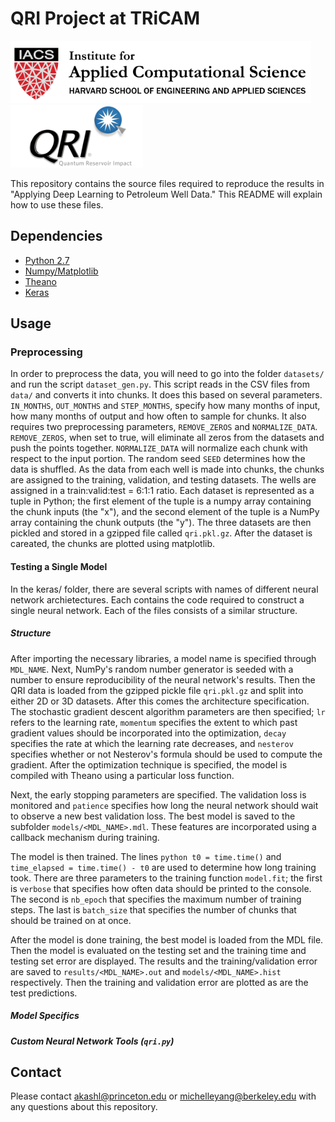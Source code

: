 # QRI Project at TRiCAM

<img src="logos/iacs.png" alt="IACS Logo" height="100"/>
<img src="logos/qri.png" alt="QRI Logo" height="100"/>

This repository contains the source files required to reproduce the results in "Applying Deep Learning to Petroleum Well Data." This README will explain how to use these files.

## Dependencies

- [Python 2.7](https://www.python.org/)
- [Numpy/Matplotlib](http://www.scipy.org/)
- [Theano](http://deeplearning.net/software/theano/)
- [Keras](http://keras.io/)

## Usage

### Preprocessing

In order to preprocess the data, you will need to go into the folder `datasets/` and run the script `dataset_gen.py`. This script reads in the CSV files from `data/` and converts it into chunks. It does this based on several parameters. `IN_MONTHS`, `OUT_MONTHS` and `STEP_MONTHS`, specify how many months of input, how many months of output and how often to sample for chunks. It also requires two preprocessing parameters, `REMOVE_ZEROS` and `NORMALIZE_DATA`. `REMOVE_ZEROS`, when set to true, will eliminate all zeros from the datasets and push the points together. `NORMALIZE_DATA` will normalize each chunk with respect to the input portion. The random seed `SEED` determines how the data is shuffled. As the data from each well is made into chunks, the chunks are assigned to the training, validation, and testing datasets. The wells are assigned in a train:valid:test = 6:1:1 ratio. Each dataset is represented as a tuple in Python; the first element of the tuple is a numpy array containing the chunk inputs (the "x"), and the second element of the tuple is a NumPy array containing the chunk outputs (the "y"). The three datasets are then pickled and stored in a gzipped file called `qri.pkl.gz`. After the dataset is careated, the chunks are plotted using matplotlib.

#### Testing a Single Model
In the keras/ folder, there are several scripts with names of different neural network archietectures. Each contains the code required to construct a single neural network. Each of the files consists of a similar structure.

##### Structure

After importing the necessary libraries, a model name is specified through `MDL_NAME`. Next, NumPy's random number generator is seeded with a number to ensure reproducibility of the neural network's results. Then the QRI data is loaded from the gzipped pickle file `qri.pkl.gz` and split into either 2D or 3D datasets. After this comes the architecture specification. The stochastic gradient descent algorithm parameters are then specified; `lr` refers to the learning rate, `momentum` specifies the extent to which past gradient values should be incorporated into the optimization, `decay` specifies the rate at which the learning rate decreases, and `nesterov` specifies whether or not Nesterov's formula should be used to compute the gradient. After the optimization technique is specified, the model is compiled with Theano using a particular loss function.

Next, the early stopping parameters are specified. The validation loss is monitored and `patience` specifies how long the neural network should wait to observe a new best validation loss. The best model is saved to the subfolder `models/<MDL_NAME>.mdl`. These features are incorporated using a callback mechanism during training.

The model is then trained. The lines ```python t0 = time.time()``` and ```time_elapsed = time.time() - t0``` are used to determine how long training took. There are three parameters to the training function `model.fit`; the first is `verbose` that specifies how often data should be printed to the console. The second is `nb_epoch` that specifies the maximum number of training steps. The last is `batch_size` that specifies the number of chunks that should be trained on at once.

After the model is done training, the best model is loaded from the MDL file. Then the model is evaluated on the testing set and the training time and testing set error are displayed. The results and the training/validation error are saved to `results/<MDL_NAME>.out` and `models/<MDL_NAME>.hist` respectively. Then the training and validation error are plotted as are the test predictions.

##### Model Specifics

##### Custom Neural Network Tools (`qri.py`)

## Contact
Please contact <akashl@princeton.edu> or <michelleyang@berkeley.edu> with any questions about this repository.
